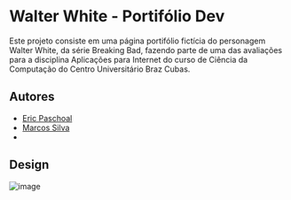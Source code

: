 # Walter White - Portifólio Dev
Este projeto consiste em uma página portifólio fictícia do personagem Walter White, da série Breaking Bad, fazendo parte de uma das avaliações para a disciplina Aplicações para Internet do curso de Ciência da Computação do Centro Universitário Braz Cubas.

## Autores
- [Eric Paschoal](https://github.com/ToinSoberano)
- [Marcos Silva](https://github.com/lmarcosz)
- []()

## Design
![image](images/portifolio-design.png)